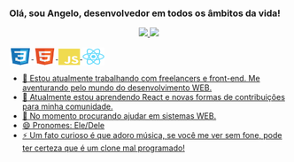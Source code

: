 ### Olá, sou Angelo, desenvolvedor em todos os âmbitos da vida!

<div align="center">
  <a href="https://github.com/Angelo-lop">
  <img height="180em" src="https://github-readme-stats.vercel.app/api?username=Angelo-lop&show_icons=true&theme=midnight-purple&include_all_commits=true&count_private=true"/>
  <img height="180em" src="https://github-readme-stats.vercel.app/api/top-langs/?username=Angelo-lop&layout=compact&langs_count=7&theme=github_dark"/>
</div>
  
<div style="display: inline_block"><br>
  <img align="center" alt="Rafa-CSS" height="31" width="40" src="https://raw.githubusercontent.com/devicons/devicon/master/icons/css3/css3-original.svg"> 
  <img align="center" alt="Angelo-HTML" height="31" width="40" src="https://raw.githubusercontent.com/devicons/devicon/master/icons/html5/html5-original.svg">
  <img align="center" alt="Angelo-Js" height="30" width="40" src="https://raw.githubusercontent.com/devicons/devicon/master/icons/javascript/javascript-plain.svg">
  <img align="center" alt="Rafa-React" height="33" width="40" src="https://raw.githubusercontent.com/devicons/devicon/master/icons/react/react-original.svg">

 </div>


- 🔭 Estou atualmente trabalhando com freelancers e front-end. Me aventurando pelo mundo do desenvolvimento WEB.
- 🌱 Atualmente estou aprendendo React e novas formas de contribuições para minha comunidade.
- 🤔 No momento procurando ajudar em sistemas WEB.
- 😄 Pronomes: Ele/Dele
- ⚡ Um fato curioso é que adoro música, se você me ver sem fone, pode ter certeza que é um clone mal programado!
